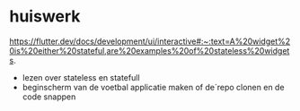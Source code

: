 # huiswerk
https://flutter.dev/docs/development/ui/interactive#:~:text=A%20widget%20is%20either%20stateful,are%20examples%20of%20stateless%20widgets.

- lezen over stateless en statefull
- beginscherm van de voetbal applicatie maken of de´repo clonen en de code snappen
